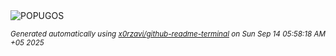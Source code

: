 <div align="justify">
<picture>
    <source media="(prefers-color-scheme: dark)" srcset="https://i.ibb.co/rGd263xz/output-gif.gif">
    <source media="(prefers-color-scheme: light)" srcset="https://i.ibb.co/rGd263xz/output-gif.gif">
    <img alt="POPUGOS" src="https://i.ibb.co/rGd263xz/output-gif.gif">
</picture>

<sub><i>Generated automatically using [x0rzavi/github-readme-terminal](https://github.com/x0rzavi/github-readme-terminal) on Sun Sep 14 05:58:18 AM +05 2025</i></sub>
</div>